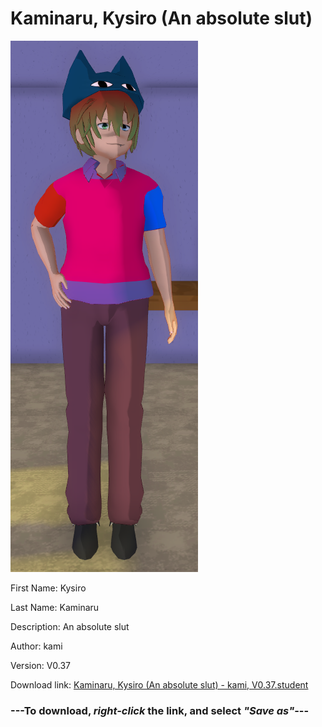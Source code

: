 # Kaminaru, Kysiro (An absolute slut)

<img src = "https://raw.githubusercontent.com/Arbiter1223/Daigaku-Gurashi-Custom-Students/master/Students/Files/Kaminaru%2C%20Kysiro%20(An%20absolute%20slut).png">

First Name: Kysiro

Last Name: Kaminaru

Description: An absolute slut

Author: kami

Version: V0.37

Download link: <a href="https://raw.githubusercontent.com/Arbiter1223/Daigaku-Gurashi-Custom-Students/master/Students/Files/Kaminaru%2C%20Kysiro%20(An%20absolute%20slut)%20-%20kami%2C%20V0.37.student">Kaminaru, Kysiro (An absolute slut) - kami, V0.37.student</a>

### ---**To download, _right-click_ the link, and select _"Save as"_**---
